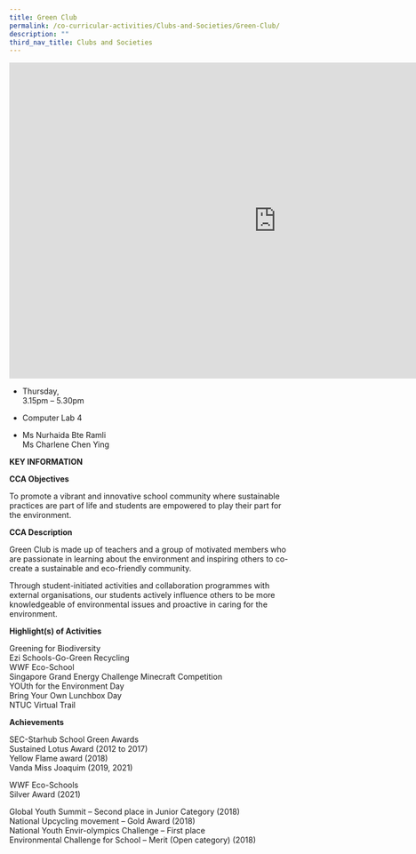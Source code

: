 ```yaml
---
title: Green Club
permalink: /co-curricular-activities/Clubs-and-Societies/Green-Club/
description: ""
third_nav_title: Clubs and Societies
---
```

<iframe allowfullscreen="true" height="569" width="960" frameborder="0" src="https://docs.google.com/presentation/d/e/2PACX-1vQXpv0TYFLvvsGrwFjbOntI2Ouiiy4Bz_nB6jDunfyvswjQa5FwAuc6mZ1R_v5bqCtPmcJeBjrZuKd9/embed?start=false&amp;loop=false&amp;delayms=3000"></iframe>

*   Thursday,  
    3.15pm – 5.30pm

  

*   Computer Lab 4

  

*   Ms Nurhaida Bte Ramli&nbsp;  
    Ms Charlene Chen Ying
		
**KEY INFORMATION**

**CCA Objectives**

To promote a vibrant and innovative school community where sustainable practices are part of life and students are empowered to play their part for the environment.  

**CCA Description**

Green Club is made up of teachers and a group of motivated members who are passionate in learning about the environment and inspiring others to co-create a sustainable and eco-friendly community.  

  

Through student-initiated activities and collaboration programmes with external organisations, our students actively influence others to be more knowledgeable of environmental issues and proactive in caring for the environment.

**Highlight(s) of Activities**

Greening for Biodiversity  <br>
Ezi Schools-Go-Green Recycling<br>
WWF Eco-School<br>
Singapore Grand Energy Challenge Minecraft Competition<br>
YOUth for the Environment Day<br>
Bring Your Own Lunchbox Day<br>
NTUC Virtual Trail

**Achievements**

SEC-Starhub School Green Awards&nbsp;  <br>
Sustained Lotus Award (2012 to 2017)<br>
Yellow Flame award (2018)<br>
Vanda Miss Joaquim (2019, 2021)

WWF Eco-Schools<br>
Silver Award (2021)


Global Youth Summit – Second place in Junior Category (2018)<br>
National Upcycling movement – Gold Award (2018)<br>
National Youth Envir-olympics Challenge – First place<br>
Environmental Challenge for School – Merit (Open category) (2018)